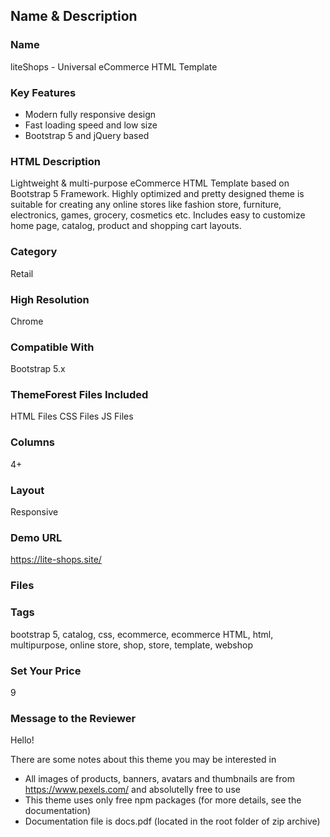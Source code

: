 ## Name & Description

### Name
liteShops - Universal eCommerce HTML Template

### Key Features
- Modern fully responsive design
- Fast loading speed and low size
- Bootstrap 5 and jQuery based

### HTML Description
Lightweight & multi-purpose eCommerce HTML Template based on Bootstrap 5 Framework. Highly optimized and pretty designed theme is suitable for creating any online stores like fashion store, furniture, electronics, games, grocery, cosmetics etc. Includes easy to customize home page, catalog, product and shopping cart layouts.

### Category
Retail

### High Resolution
Chrome

### Compatible With
Bootstrap 5.x

### ThemeForest Files Included
HTML Files
CSS Files
JS Files

### Columns 
4+ 

### Layout 
Responsive

### Demo URL
https://lite-shops.site/

### Files


### Tags
bootstrap 5, catalog, css, ecommerce, ecommerce HTML, html, multipurpose, online store, shop, store, template, webshop

### Set Your Price 
9

### Message to the Reviewer
Hello!

There are some notes about this theme you may be interested in

- All images of products, banners, avatars and thumbnails are from https://www.pexels.com/ and absolutelly free to use
- This theme uses only free npm packages (for more details, see the documentation)
- Documentation file is docs.pdf (located in the root folder of zip archive)
